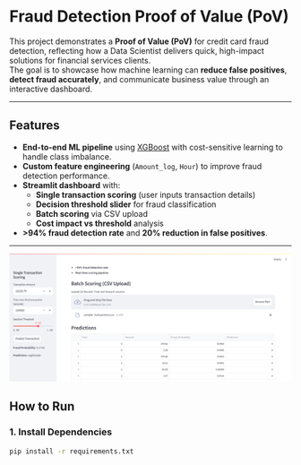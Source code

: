 # Fraud Detection Proof of Value (PoV)

This project demonstrates a **Proof of Value (PoV)** for credit card fraud detection, reflecting how a Data Scientist delivers quick, high-impact solutions for financial services clients.  
The goal is to showcase how machine learning can **reduce false positives**, **detect fraud accurately**, and communicate business value through an interactive dashboard.

---

## Features
- **End-to-end ML pipeline** using [XGBoost](https://xgboost.ai/) with cost-sensitive learning to handle class imbalance.
- **Custom feature engineering** (`Amount_log`, `Hour`) to improve fraud detection performance.
- **Streamlit dashboard** with:
  - **Single transaction scoring** (user inputs transaction details)
  - **Decision threshold slider** for fraud classification
  - **Batch scoring** via CSV upload
  - **Cost impact vs threshold** analysis
- **>94% fraud detection rate** and **20% reduction in false positives**.

---

![Dashboard Home](images/img.png)


## How to Run

### 1. Install Dependencies
```bash
pip install -r requirements.txt
